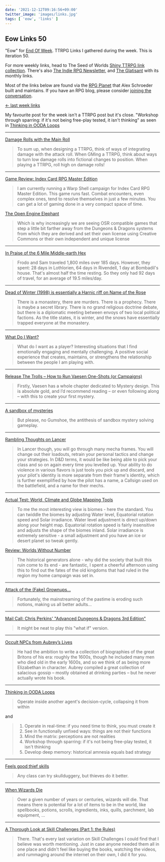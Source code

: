 ```yaml
---
date: '2021-12-12T09:16:56+09:00'
twitter_image: 'images/links.jpg'
tags: [ 'eow', 'links' ]
---
```


## Eow Links 50

"Eow" for [End Of Week](/#eow). TTRPG Links I gathered during the week. This is iteration 50.

For more weekly links, head to The Seed of Worlds [Shiny TTRPG link collection](https://seedofworlds.blogspot.com/search/label/weekly%20links). There's also [The Indie RPG Newsletter](https://ttrpg.substack.com/), and [The Glatisant](https://questingbeast.substack.com/) with its monthly links.

Most of the links below are found via the [RPG Planet](https://campaignwiki.org/rpg/) that Alex Schroeder built and maintains. If you have an RPG blog, please consider [joining the conversation](https://campaignwiki.org/wiki/Planet/Please_join!).

[← last week links](20211205.html?t=Eow_Links_49&f=eow50)

My favourite post for the week isn't a TTRPG post but it's close. "Workshop through sparring: if it's not being free-play tested, it isn't thinking" as seen in [Thinking in OODA Loops](#ooda)

<hr/>

[Damage Rolls with the Main Roll](http://troypress.com/damage-rolls-with-the-main-roll/)

> To sum up, when designing a TTRPG, think of ways of integrating damage with the attack roll. When GMing a TTRPG, think about ways to turn low damage rolls into fictional changes to position. When playing a TTRPG, roll high on damage rolls!

<hr/>

[Game Review: Index Card RPG Master Edition](https://deathtrap-games.blogspot.com/2021/12/game-review-index-card-rpg-master.html)

> I am currently running a Warp Shell campaign for Index Card RPG Master Edition. This game runs fast. Combat encounters, even complex ones, tend to resolve themselves in just a few minutes. You can get a lot of gaming done in a very compact space of time.

[The Open Engine Elephant](https://deathtrap-games.blogspot.com/2021/12/the-open-engine-elephant.html)

> Which is why increasingly we are seeing OSR compatible games that step a little bit farther away from the Dungeons & Dragons systems from which they are derived and set their own license using Creative Commons or their own independent and unique license

<hr/>

[In Praise of the 6 Mile Middle-earth Hex](https://riseupcomus.blogspot.com/2021/12/in-praise-of-6-mile-middle-earth-hex.html)

> Frodo and Sam traveled 1,800 miles over 185 days. However, they spent:
> 28 days in Lothlorien,
> 64 days in Rivendell,
> 1 day at Bombadil's house.
> That's almost half the time resting. So they only had 92 days of travel, for an average of 19.5 miles/day.

<hr/>

[Dead of Winter (1998) is essentially a Harnic riff on Name of the Rose](https://vintagerpg.tumblr.com/post/670157973635612672)

> There is a monastery, there are murders. There is a prophecy. There is maybe a secret library. There is no grand religious doctrine debate, but there is a diplomatic meeting between envoys of two local political factions. As the title states, it is winter, and the snows have essentially trapped everyone at the monastery.

<hr/>

[What Do I Want?](https://grumpywizard.home.blog/2021/12/09/what-do-i-want/)

> What do I want as a player?
> Interesting situations that I find emotionally engaging and mentally challenging. A positive social experience that creates, maintains, or strengthens the relationship between the people I am playing with.

<hr/>

[Release The Trolls – How to Run Vaesen One-Shots (or Campaigns)](https://burnafterrunningrpg.com/2021/12/08/release-the-trolls-how-to-run-vaesen-one-shots-or-campaigns/)

> Firstly, Vaesen has a whole chapter dedicated to Mystery design. This is absolute gold, and I’d recommend reading – or even following along – with this to create your first mystery.

<hr/>

[A sandbox of mysteries](https://ropeblogi.wordpress.com/2021/12/08/a-sandbox-of-mysteries/)

> But please, no Gumshoe, the antithesis of sandbox mystery solving gameplay.

<hr/>

[Rambling Thoughts on Lancer](https://wizzzargh.blogspot.com/2021/12/rambling-thoughts-on-lancer.html)

> In Lancer though, you will go through many mecha frames. You will change out their loadouts, retrain your personal tactics and change your strategies. In D&D terms, it would be like being able to pick your class and so on again every time you levelled up. Your ability to do violence in various flavors is just tools you pick up and discard, and your pilot's identity is more separate from their frame's identity, which is further exemplified by how the pilot has a name, a Callsign used on the battlefield, and a name for their mechs.

<hr/>

[Actual Test: World, Climate and Globe Mapping Tools](https://seedofworlds.blogspot.com/2021/12/actual-test-world-climate-and-globe.html)

> To me the most interesting view is biomes - here the standard. You can twiddle the biomes by adjusting Water level, Equatorial rotation speed and Solar irradiance. Water level adjustment is direct up/down along your height map. Equatorial rotation speed is fairly insensitive and adjusts the shape of the biomes inland. Solar irradiance is extremely sensitive - a small adjustment and you have an ice or desert planet so tweak gently.

[Review: Worlds Without Number](https://seedofworlds.blogspot.com/2021/12/review-worlds-without-number.html)

> The historical generators alone - why did the society that built this ruin come to its end - are fantastic, I spent a cheerful afternoon using this to find out the fates of the old kingdoms that had ruled in the region my home campaign was set in.

<hr/>

[Attack of the (Fake) Grownups...](https://pitsperilous.blogspot.com/2021/12/attack-of-fake-grownups.html)

> Fortunately, the mainstreaming of the pastime is eroding such notions, making us all better adults...

<hr/>

[Mail Call: Chris Perkins' "Advanced Dungeons & Dragons 3rd Edition"](http://theotherside.timsbrannan.com/2021/12/mail-call-chris-perkins-advanced.html)

> It might be neat to play this "what if" version.

<hr/>

[Occult NPCs from Aubrey’s Lives](https://www.moltensulfur.com/post/occult-npcs-from-aubrey-s-lives)

> He had the ambition to write a collection of biographies of the great Britons of his era: roughly the 1600s, though he included many men who died old in the early 1600s, and so we think of as being more Elizabethan in character. Aubrey compiled a great collection of salacious gossip – mostly obtained at drinking parties – but he never actually wrote his book.

<hr id="ooda"/>

[Thinking in OODA Loops](https://www.ribbonfarm.com/2021/12/06/thinking-in-ooda-loops/)

> Operate inside another agent's decision-cycle, collapsing it from within

and

> 1) Operate in real-time: if you need time to think, you must create it<br/>
> 2) See in functionally unfixed ways: things are not their functions<br/>
> 3) Mind the matrix: perceptions are not realities<br/>
> 4) Workshop through sparring: if it's not being free-play tested, it isn't thinking<br/>
> 5) Develop deep memory: historical amnesia equals bad strategy

<hr/>

[Feels good thief skills](https://killitwithfirerpg.blogspot.com/2021/12/feels-good-thief-skills.html)

> Any class can try skullduggery, but thieves do it better.

<hr/>

[When Wizards Die](https://followmeanddie.com/2021/12/05/when-wizards-die/)

> Over a given number of years or centuries, wizards will die. That means there is potential for a lot of items to be in the world, like spellbooks, potions, scrolls, ingredients, inks, quills, parchment, lab equipment, ...

<hr/>

[A Thorough Look at Skill Challenges (Part 1: the Rules)](https://knightattheopera.blogspot.com/2021/12/a-thorough-look-at-skill-challenges.html)

> There. That's every last variation on Skill Challenges I could find that I believe was worth mentioning. Just in case anyone needed them all in one place and didn't feel like buying the books, watching the videos, and rummaging around the internet on their own, I did it for you.

